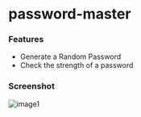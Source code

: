 # password-master

### Features

* Generate a Random Password
* Check the strength of a password

### Screenshot

![image1](https://user-images.githubusercontent.com/63737630/215344194-0a41c4b9-79ef-4743-b21c-7a247f456cba.png)
